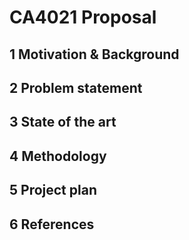 # CA4021 Proposal

## 1    Motivation & Background

## 2    Problem statement

## 3    State of the art

## 4    Methodology

## 5    Project plan

## 6    References